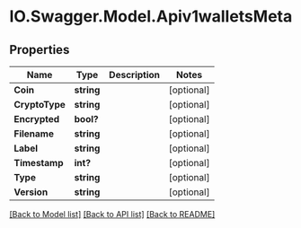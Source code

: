 # IO.Swagger.Model.Apiv1walletsMeta
## Properties

Name | Type | Description | Notes
------------ | ------------- | ------------- | -------------
**Coin** | **string** |  | [optional] 
**CryptoType** | **string** |  | [optional] 
**Encrypted** | **bool?** |  | [optional] 
**Filename** | **string** |  | [optional] 
**Label** | **string** |  | [optional] 
**Timestamp** | **int?** |  | [optional] 
**Type** | **string** |  | [optional] 
**Version** | **string** |  | [optional] 

[[Back to Model list]](../README.md#documentation-for-models) [[Back to API list]](../README.md#documentation-for-api-endpoints) [[Back to README]](../README.md)


